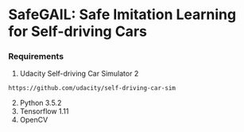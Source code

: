 # SafeGAIL: Safe Imitation Learning for Self-driving Cars

### Requirements
1. Udacity Self-driving Car Simulator 2
```
https://github.com/udacity/self-driving-car-sim
```
2. Python 3.5.2
3. Tensorflow 1.11
4. OpenCV
